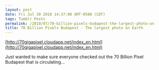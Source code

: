 ```yaml
---
layout: post
date: Fri Jul 30 2010 14:37:00 GMT-0500 (CDT)
tags: Tumblr Posts
permalink: /2010/07/70-billion-pixels-budapest-the-largest-photo-on
title: 70 Billion Pixels Budapest - The largest photo on Earth
---
```


[http://70gigapixel.cloudapp.net/index_en.html](http://70gigapixel.cloudapp.net/index_en.html)

Just wanted to make sure everyone checked out the 70 Billion Pixel Budapest that is circulating…
